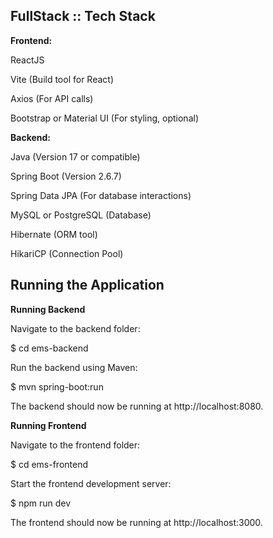 ## FullStack :: Tech Stack 

**Frontend:**

ReactJS

Vite (Build tool for React)

Axios (For API calls)

Bootstrap or Material UI (For styling, optional)

**Backend:**

Java (Version 17 or compatible)

Spring Boot (Version 2.6.7)

Spring Data JPA (For database interactions)

MySQL or PostgreSQL (Database)

Hibernate (ORM tool)

HikariCP (Connection Pool)



## Running the Application

**Running Backend**

Navigate to the backend folder:

$ cd ems-backend

Run the backend using Maven:

$ mvn spring-boot:run

The backend should now be running at http://localhost:8080.

**Running Frontend**

Navigate to the frontend folder:

$ cd ems-frontend

Start the frontend development server:

$ npm run dev

The frontend should now be running at http://localhost:3000.

